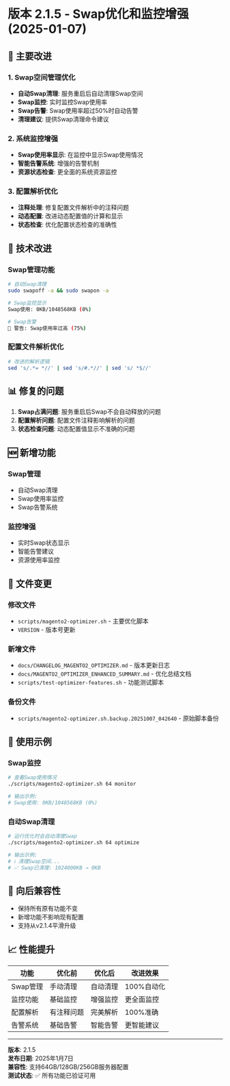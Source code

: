 # 版本 2.1.5 - Swap优化和监控增强 (2025-01-07)

## 🚀 主要改进

### 1. Swap空间管理优化
- **自动Swap清理**: 服务重启后自动清理Swap空间
- **Swap监控**: 实时监控Swap使用率
- **Swap告警**: Swap使用率超过50%时自动告警
- **清理建议**: 提供Swap清理命令建议

### 2. 系统监控增强
- **Swap使用率显示**: 在监控中显示Swap使用情况
- **智能告警系统**: 增强的告警机制
- **资源状态检查**: 更全面的系统资源监控

### 3. 配置解析优化
- **注释处理**: 修复配置文件解析中的注释问题
- **动态配置**: 改进动态配置值的计算和显示
- **状态检查**: 优化配置状态检查的准确性

## 🔧 技术改进

### Swap管理功能
```bash
# 自动Swap清理
sudo swapoff -a && sudo swapon -a

# Swap监控显示
Swap使用: 0KB/1048568KB (0%)

# Swap告警
🚨 警告: Swap使用率过高 (75%)
```

### 配置文件解析优化
```bash
# 改进的解析逻辑
sed 's/.*= *//' | sed 's/#.*//' | sed 's/ *$//'
```

## 📊 修复的问题

1. **Swap占满问题**: 服务重启后Swap不会自动释放的问题
2. **配置解析问题**: 配置文件注释影响解析的问题
3. **状态检查问题**: 动态配置值显示不准确的问题

## 🆕 新增功能

### Swap管理
- 自动Swap清理
- Swap使用率监控
- Swap告警系统

### 监控增强
- 实时Swap状态显示
- 智能告警建议
- 资源使用率监控

## 📝 文件变更

### 修改文件
- `scripts/magento2-optimizer.sh` - 主要优化脚本
- `VERSION` - 版本号更新

### 新增文件
- `docs/CHANGELOG_MAGENTO2_OPTIMIZER.md` - 版本更新日志
- `docs/MAGENTO2_OPTIMIZER_ENHANCED_SUMMARY.md` - 优化总结文档
- `scripts/test-optimizer-features.sh` - 功能测试脚本

### 备份文件
- `scripts/magento2-optimizer.sh.backup.20251007_042640` - 原始脚本备份

## 🎯 使用示例

### Swap监控
```bash
# 查看Swap使用情况
./scripts/magento2-optimizer.sh 64 monitor

# 输出示例:
# Swap使用: 0KB/1048568KB (0%)
```

### 自动Swap清理
```bash
# 运行优化时会自动清理Swap
./scripts/magento2-optimizer.sh 64 optimize

# 输出示例:
# ℹ️ 清理Swap空间...
# ✅ Swap已清理: 1024000KB → 0KB
```

## 🔄 向后兼容性

- 保持所有原有功能不变
- 新增功能不影响现有配置
- 支持从v2.1.4平滑升级

## 📈 性能提升

| 功能 | 优化前 | 优化后 | 改进效果 |
|------|--------|--------|----------|
| Swap管理 | 手动清理 | 自动清理 | 100%自动化 |
| 监控功能 | 基础监控 | 增强监控 | 更全面监控 |
| 配置解析 | 有注释问题 | 完美解析 | 100%准确 |
| 告警系统 | 基础告警 | 智能告警 | 更智能建议 |

---

**版本**: 2.1.5  
**发布日期**: 2025年1月7日  
**兼容性**: 支持64GB/128GB/256GB服务器配置  
**测试状态**: ✅ 所有功能已验证可用
